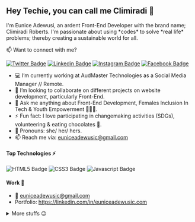 ## Hey Techie, you can call me Climiradi 👋

I'm Eunice Adewusi, an ardent Front-End Developer with the brand name; Climiradi Roberts. I'm passionate about using \*codes\* to solve \*real life\* problems; thereby creating a sustainable world for all.

:mailbox: Want to connect with me?

[![Twitter Badge](https://img.shields.io/badge/-TechieClimi_-1ca0f1?style=flat&labelColor=1ca0f1&logo=twitter&logoColor=white)](https://twitter.com/TechieClimi_) [![Linkedin Badge](https://img.shields.io/badge/-Eunice_Adewusi-0e76a8?style=flat&labelColor=0e76a8&logo=linkedin&logoColor=white)](https://www.linkedin.com/in/euniceadewusic/) [![Instagram Badge](https://img.shields.io/badge/-climiradiroberts-e84393?style=flat&labelColor=e84393&logo=instagram&logoColor=white)](https://instagram.com/climiradiroberts) [![Facebook Badge](https://img.shields.io/badge/-@Climiradi_Roberts-3b5998?style=flat&labelColor=3b5998&logo=facebook&logoColor=white)](https://facebook.com/addsaryormee.eunex)

- 💻 I’m currently working at AudMaster Technologies as a Social Media Manager // Remote.
- 💞️ I’m looking to collaborate on different projects on website development, particularly Front-End.
- 💬 Ask me anything about Front-End Development, Females Inclusion In Tech & Youth Empowerment 👩‍🎓👩‍.
- ⚡ Fun fact: I love participating in changemaking activities (SDGs), volunteering & eating chocolates 🍫.
- 👀 Pronouns: she/ her/ hers.
- 📫 Reach me via: euniceadewusic@gmail.com

#### Top Technologies ⚡️

![HTML5 Badge](https://img.shields.io/badge/-html5-E34F26?style=for-the-badge&labelColor=black&logo=html5&logoColor=E34F26) ![CSS3 Badge](https://img.shields.io/badge/-css3-1572B6?style=for-the-badge&labelColor=black&logo=css3&logoColor=1572B6) ![Javascript Badge](https://img.shields.io/badge/-Javascript-F0DB4F?style=for-the-badge&labelColor=black&logo=javascript&logoColor=F0DB4F)

#### Work 💼

- :email: euniceadewusic@gmail.com
- Portfolio: https://linkedin.com/in/euniceadewusic.com


<details>
<summary>
  More stuffs 😉 
</summary>

#### Coderank Stats 😅
![Coderank Stats](https://cr-ss-service.azurewebsites.net/api/ScreenShot?widget=summary&username=climiradiroberts)

#### Github Stats 😁
![Github stats](https://github-readme-stats.vercel.app/api?username=ClimiradiRoberts&count_private=true&theme=dark&hide=contribs,issues)
  
#### Wakatime Stats 🚶🏾‍♂️ 
![Wakatime Stats](https://wakatime.com/share/@f05dbbcc-977a-4174-affa-e3903e02de84/76eff073-16c2-4bc8-a571-83bcfa6614ba.svg)

</details>
